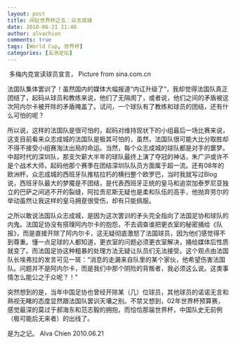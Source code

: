 ```yaml
---
layout: post
title: 闲扯世界杯之五：众志成城
date: 2010-06-21 21:40
author: alvachien
comments: true
tags: [World Cup, 世界杯]
categories: [五洲足坛]
---
```

<img src="http://i0.sinaimg.cn/2010/p/2010-06-21/U3948P939T17D36350F289DT20100621010847.jpg" alt="" />
多梅内克宣读球员宣言， Picture from sina.com.cn

法国队集体罢训了！虽然国内的媒体大幅报道“内讧升级了”，我却觉得法国队真正团结了，起码从球员和教练来说，他们了无隔阂了，或者说，他们之间的矛盾被这次阿内尔卡被开除的矛盾掩盖了。试问，一个球队有了教练和球员的团结，还有什么可怕的呢？

所以说，这样的法国队是很可怕的，起码对维持现状下的小组最后一场比赛来说，这支目前看来众志成城的法国队是极其可怕的，虽然，法国队很可能大比分取胜却不得不接受小组赛淘汰出局的命运。当然，每个众志成城的球队都是对手的噩梦。中超时代的深圳队，那支欠薪大半年的球队最终上演了夺冠的神话，朱广沪或许不是个战术大师，起码他那个赛季在团结深圳队队员方面属于超一流。还有08年的欧洲杯，众志成城的西班牙队推枯拉朽的横扫整个欧罗巴，当时我就写过Blog说，西班牙队最大的梦魇是不团结，是代表西班牙正统的皇马和追崇加泰罗尼亚独立的巴萨之间逃不开的裂缝，阿拉贡尼斯无疑也是柔和队伍的高手，他抛弃劳尔的举动虽然让我这样的皇马拥趸很受伤，却有只能佩服。

之所以敢说法国队众志成城，是因为这次罢训的矛头完全指向了法国足协和球队的内鬼。法国足协没有搭理阿内尔卡的抱怨，不去调查谁把更衣室的秘密捅给《队报》，而是直接开除了阿内尔卡，这无疑彻底激怒了法国球员，因为他们感觉得不到尊重。懂一点足球的人都知道，更衣室的问题必须更衣室解决，捅给媒体后性质就变了。而法国足协这种粗暴的处理方法无疑让队员们无法接受。这个观点由法国队长埃弗拉的发言可见一斑：“消息的走漏来自队里的某个家伙，他希望伤害法国队。问题并不是阿内尔卡，而是我们中那个阴险的背叛者，我必须这么说。这类事情怎么能公之于众呢？！”

突然想到的是，当年中国足协也曾经开除某（几）位球员，其他球员的诺诺无言和熟视无睹的态度显然跟法国队罢训天壤之别。不禁又想到，02年世界杯预算赛，感觉最深的莫过于郝海东和范志毅的拥抱，而恰恰那届世界杯，中国队史无前例（极可能后无来者）的出线了。

是为之记。
Alva Chien
2010.06.21
